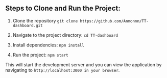 ## Steps to Clone and Run the Project:
1) Clone the repository
`git clone https://github.com/Anmonnn/TT-dashboard.git`

2) Navigate to the project directory:
`cd TT-dashboard`

3) Install dependencies:
`npm install`

4) Run the project:
`npm start`

This will start the development server and you can view the application by navigating to `http://localhost:3000 in your browser`.
